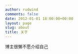 ```yaml
---
author: rudwind
comments: false
date: 2012-01-01 18:00:00+00:00
layout: page
slug: about
title: 关于
---
```


博主很懒不愿介绍自己
